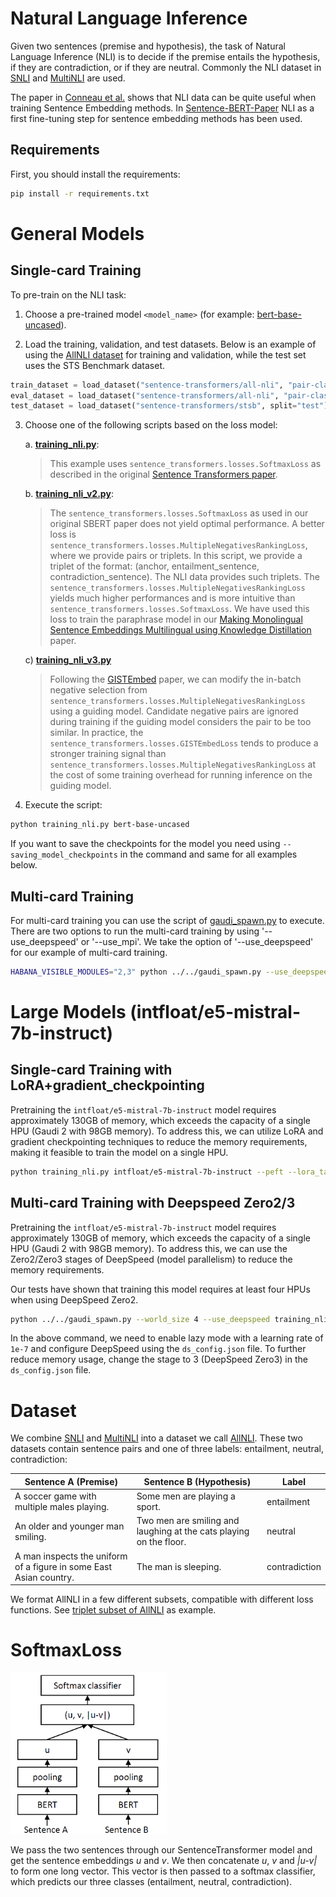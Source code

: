 # Natural Language Inference

Given two sentences (premise and hypothesis), the task of Natural Language Inference (NLI) is to decide if the premise entails the hypothesis, if they are contradiction, or if they are neutral. Commonly the NLI dataset in [SNLI](https://huggingface.co/datasets/stanfordnlp/snli) and [MultiNLI](https://huggingface.co/datasets/nyu-mll/multi_nli) are used.

The paper in [Conneau et al.](https://arxiv.org/abs/1705.02364) shows that NLI data can be quite useful when training Sentence Embedding methods. In [Sentence-BERT-Paper](https://arxiv.org/abs/1908.10084) NLI as a first fine-tuning step for sentence embedding methods has been used.

## Requirements

First, you should install the requirements:
```bash
pip install -r requirements.txt
```

# General Models

## Single-card Training

To pre-train on the NLI task:

1. Choose a pre-trained model `<model_name>` (for example: [bert-base-uncased](https://huggingface.co/google-bert/bert-base-uncased)).

2. Load the training, validation, and test datasets. Below is an example of using the [AllNLI dataset](https://huggingface.co/datasets/sentence-transformers/all-nli) for training and validation, while the test set uses the STS Benchmark dataset.

```python
train_dataset = load_dataset("sentence-transformers/all-nli", "pair-class", split="train").select(range(10000))
eval_dataset = load_dataset("sentence-transformers/all-nli", "pair-class", split="dev").select(range(1000))
test_dataset = load_dataset("sentence-transformers/stsb", split="test")
```

3. Choose one of the following scripts based on the loss model:

	a. **[training_nli.py](training_nli.py)**:

	> This example uses `sentence_transformers.losses.SoftmaxLoss` as described in the original [Sentence Transformers paper](https://arxiv.org/abs/1908.10084).

	b. **[training_nli_v2.py](training_nli_v2.py)**:

	> The `sentence_transformers.losses.SoftmaxLoss` as used in our original SBERT paper does not yield optimal performance. A better loss is `sentence_transformers.losses.MultipleNegativesRankingLoss`, where we provide pairs or triplets. In this script, we provide a triplet of the format: (anchor, entailment_sentence, contradiction_sentence). The NLI data provides such triplets. The `sentence_transformers.losses.MultipleNegativesRankingLoss` yields much higher performances and is more intuitive than `sentence_transformers.losses.SoftmaxLoss`. We have used this loss to train the paraphrase model in our [Making Monolingual Sentence Embeddings Multilingual using Knowledge Distillation](https://arxiv.org/abs/2004.09813) paper.

	c) **[training_nli_v3.py](training_nli_v3.py)**

	> Following the [GISTEmbed](https://arxiv.org/abs/2402.16829) paper, we can modify the in-batch negative selection from `sentence_transformers.losses.MultipleNegativesRankingLoss` using a guiding model. Candidate negative pairs are ignored during training if the guiding model considers the pair to be too similar. In practice, the `sentence_transformers.losses.GISTEmbedLoss` tends to produce a stronger training signal than `sentence_transformers.losses.MultipleNegativesRankingLoss` at the cost of some training overhead for running inference on the guiding model.

4. Execute the script:

```bash
python training_nli.py bert-base-uncased
```
If you want to save the checkpoints for the model you need using `--saving_model_checkpoints` in the command and same for all examples below.

## Multi-card Training

For multi-card training you can use the script of [gaudi_spawn.py](https://github.com/huggingface/optimum-habana/blob/main/examples/gaudi_spawn.py) to execute. There are two options to run the multi-card training by using '--use_deepspeed' or '--use_mpi'. We take the option of '--use_deepspeed' for our example of  multi-card training.

```bash
HABANA_VISIBLE_MODULES="2,3" python ../../gaudi_spawn.py --use_deepspeed --world_size 2 training_nli.py bert-base-uncased
```


# Large Models (intfloat/e5-mistral-7b-instruct)

## Single-card Training with LoRA+gradient_checkpointing

Pretraining the `intfloat/e5-mistral-7b-instruct` model requires approximately 130GB of memory, which exceeds the capacity of a single HPU (Gaudi 2 with 98GB memory). To address this, we can utilize LoRA and gradient checkpointing techniques to reduce the memory requirements, making it feasible to train the model on a single HPU.

```bash
python training_nli.py intfloat/e5-mistral-7b-instruct --peft --lora_target_module "q_proj" "k_proj" "v_proj" --learning_rate 1e-5
```

## Multi-card Training with Deepspeed Zero2/3

Pretraining the `intfloat/e5-mistral-7b-instruct` model requires approximately 130GB of memory, which exceeds the capacity of a single HPU (Gaudi 2 with 98GB memory). To address this, we can use the Zero2/Zero3 stages of DeepSpeed (model parallelism) to reduce the memory requirements.

Our tests have shown that training this model requires at least four HPUs when using DeepSpeed Zero2.

```bash
python ../../gaudi_spawn.py --world_size 4 --use_deepspeed training_nli.py intfloat/e5-mistral-7b-instruct --deepspeed ds_config.json --bf16 --no-use_hpu_graphs_for_training --learning_rate 1e-7
```
In the above command, we need to enable lazy mode with a learning rate of `1e-7` and configure DeepSpeed using the `ds_config.json` file. To further reduce memory usage, change the stage to 3 (DeepSpeed Zero3) in the `ds_config.json` file.

# Dataset

We combine [SNLI](https://huggingface.co/datasets/stanfordnlp/snli) and [MultiNLI](https://huggingface.co/datasets/nyu-mll/multi_nli) into a dataset we call [AllNLI](https://huggingface.co/datasets/sentence-transformers/all-nli). These two datasets contain sentence pairs and one of three labels: entailment, neutral, contradiction:

| Sentence A (Premise)                                               | Sentence B (Hypothesis)                                            | Label         |
| ------------------------------------------------------------------ | ------------------------------------------------------------------ | ------------- |
| A soccer game with multiple males playing.                         | Some men are playing a sport.                                      | entailment    |
| An older and younger man smiling.                                  | Two men are smiling and laughing at the cats playing on the floor. | neutral       |
| A man inspects the uniform of a figure in some East Asian country. | The man is sleeping.                                               | contradiction |

We format AllNLI in a few different subsets, compatible with different loss functions. See [triplet subset of AllNLI](https://huggingface.co/datasets/sentence-transformers/all-nli/viewer/triplet) as example.

# SoftmaxLoss

<img src="https://raw.githubusercontent.com/UKPLab/sentence-transformers/master/docs/img/SBERT_SoftmaxLoss.png" alt="SBERT SoftmaxLoss" width="250"/>

We pass the two sentences through our SentenceTransformer model and get the sentence embeddings _u_ and _v_. We then concatenate _u_, _v_ and _|u-v|_ to form one long vector. This vector is then passed to a softmax classifier, which predicts our three classes (entailment, neutral, contradiction).
